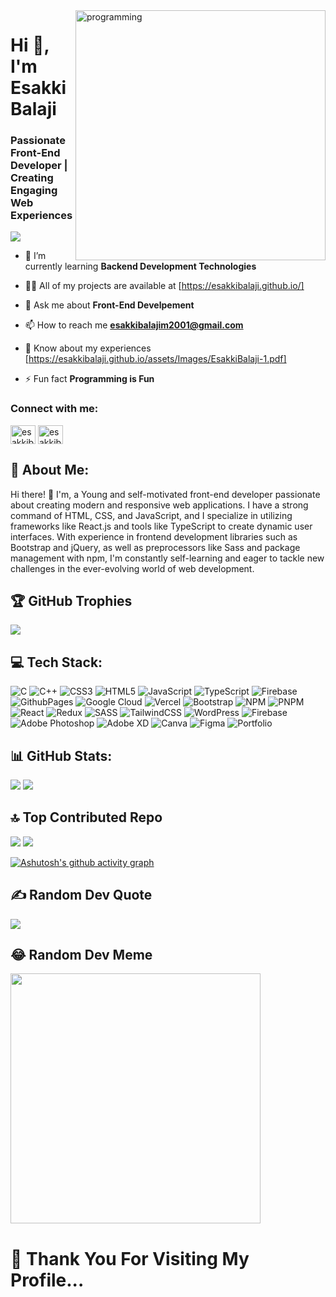 
<img align="right" alt="programming" width="400" src="https://github.com/EsakkiBalaji/EsakkiBalaji/assets/152501485/2b02067c-b524-46ae-948f-32ce4b43232e">

<h1 align="left">Hi 👋, I'm Esakki Balaji</h1> 

<h3 align="left">Passionate Front-End Developer | Creating Engaging Web Experiences</h3>



[![](https://visitcount.itsvg.in/api?id=EsakkiBalaji&icon=0&color=1)](https://visitcount.itsvg.in)


<!-- Proudly created with GPRM ( https://gprm.itsvg.in ) -->


- 🌱 I’m currently learning **Backend Development Technologies**

- 👨‍💻 All of my projects are available at [https://esakkibalaji.github.io/]

- 💬 Ask me about **Front-End Develpement**

- 📫 How to reach me **esakkibalajim2001@gmail.com**

- 📄 Know about my experiences [https://esakkibalaji.github.io/assets/Images/EsakkiBalaji-1.pdf]

- ⚡ Fun fact **Programming is Fun**


<h3 align="left">Connect with me:</h3>
<p align="left">
  
<a href="https://linkedin.com/in/esakkibalaji" target="blank"><img align="center" src="https://raw.githubusercontent.com/rahuldkjain/github-profile-readme-generator/master/src/images/icons/Social/linked-in-alt.svg" alt="esakkibalaji" height="30" width="40" /></a>
<a href="https://auth.geeksforgeeks.org/user/esakkibalaji" target="blank"><img align="center" src="https://raw.githubusercontent.com/rahuldkjain/github-profile-readme-generator/master/src/images/icons/Social/geeks-for-geeks.svg" alt="esakkibalaji" height="30" width="40" /></a>
</p>



## 💫 About Me:


Hi there! 👋 I'm, a Young and self-motivated front-end developer passionate about creating modern and responsive web applications. I have a strong command of HTML, CSS, and JavaScript, and I specialize in utilizing frameworks like React.js and tools like TypeScript to create dynamic user interfaces. With experience in frontend development libraries such as Bootstrap and jQuery, as well as preprocessors like Sass and package management with npm, I'm constantly self-learning and eager to tackle new challenges in the ever-evolving world of web development.



## 🏆 GitHub Trophies


![](https://github-profile-trophy.vercel.app/?username=EsakkiBalaji&theme=onedark&no-frame=false&no-bg=true&margin-w=4)





## 💻 Tech Stack:


![C](https://img.shields.io/badge/c-%2300599C.svg?style=for-the-badge&logo=c&logoColor=white) ![C++](https://img.shields.io/badge/c++-%2300599C.svg?style=for-the-badge&logo=c%2B%2B&logoColor=white) ![CSS3](https://img.shields.io/badge/css3-%231572B6.svg?style=for-the-badge&logo=css3&logoColor=white) ![HTML5](https://img.shields.io/badge/html5-%23E34F26.svg?style=for-the-badge&logo=html5&logoColor=white) ![JavaScript](https://img.shields.io/badge/javascript-%23323330.svg?style=for-the-badge&logo=javascript&logoColor=%23F7DF1E) ![TypeScript](https://img.shields.io/badge/typescript-%23007ACC.svg?style=for-the-badge&logo=typescript&logoColor=white) ![Firebase](https://img.shields.io/badge/firebase-%23039BE5.svg?style=for-the-badge&logo=firebase) ![GithubPages](https://img.shields.io/badge/github%20pages-121013?style=for-the-badge&logo=github&logoColor=white) ![Google Cloud](https://img.shields.io/badge/GoogleCloud-%234285F4.svg?style=for-the-badge&logo=google-cloud&logoColor=white) ![Vercel](https://img.shields.io/badge/vercel-%23000000.svg?style=for-the-badge&logo=vercel&logoColor=white) ![Bootstrap](https://img.shields.io/badge/bootstrap-%238511FA.svg?style=for-the-badge&logo=bootstrap&logoColor=white) ![NPM](https://img.shields.io/badge/NPM-%23CB3837.svg?style=for-the-badge&logo=npm&logoColor=white) ![PNPM](https://img.shields.io/badge/pnpm-%234a4a4a.svg?style=for-the-badge&logo=pnpm&logoColor=f69220) ![React](https://img.shields.io/badge/react-%2320232a.svg?style=for-the-badge&logo=react&logoColor=%2361DAFB) ![Redux](https://img.shields.io/badge/redux-%23593d88.svg?style=for-the-badge&logo=redux&logoColor=white) ![SASS](https://img.shields.io/badge/SASS-hotpink.svg?style=for-the-badge&logo=SASS&logoColor=white) ![TailwindCSS](https://img.shields.io/badge/tailwindcss-%2338B2AC.svg?style=for-the-badge&logo=tailwind-css&logoColor=white) ![WordPress](https://img.shields.io/badge/WordPress-%23117AC9.svg?style=for-the-badge&logo=WordPress&logoColor=white) ![Firebase](https://img.shields.io/badge/Firebase-039BE5?style=for-the-badge&logo=Firebase&logoColor=white) ![Adobe Photoshop](https://img.shields.io/badge/adobe%20photoshop-%2331A8FF.svg?style=for-the-badge&logo=adobe%20photoshop&logoColor=white) ![Adobe XD](https://img.shields.io/badge/Adobe%20XD-470137?style=for-the-badge&logo=Adobe%20XD&logoColor=#FF61F6) ![Canva](https://img.shields.io/badge/Canva-%2300C4CC.svg?style=for-the-badge&logo=Canva&logoColor=white) ![Figma](https://img.shields.io/badge/figma-%23F24E1E.svg?style=for-the-badge&logo=figma&logoColor=white) ![Portfolio](https://img.shields.io/badge/Portfolio-%23000000.svg?style=for-the-badge&logo=firefox&logoColor=#FF7139)



## 📊 GitHub Stats:


![](https://github-readme-stats.vercel.app/api?username=EsakkiBalaji&theme=dark&hide_border=false&include_all_commits=false&count_private=false)
![](https://github-readme-streak-stats.herokuapp.com/?user=EsakkiBalaji&theme=dark&hide_border=false)



## 🔝 Top Contributed Repo


![](https://github-contributor-stats.vercel.app/api?username=EsakkiBalaji&limit=5&theme=dark&combine_all_yearly_contributions=true)
![](https://github-readme-stats.vercel.app/api/top-langs/?username=EsakkiBalaji&theme=dark&hide_border=false&include_all_commits=false&count_private=false&layout=compact)




<!-- Proudly created with GPRM ( https://gprm.itsvg.in ) -->
[![Ashutosh's github activity graph](https://github-readme-activity-graph.vercel.app/graph?username=EsakkiBalaji&bg_color=0f0f0f&color=cfeb47&line=03a016&point=0412d2&area=true&hide_border=true)](https://github.com/ashutosh00710/github-readme-activity-graph)




## ✍️ Random Dev Quote
![](https://quotes-github-readme.vercel.app/api?type=horizontal&theme=radical)




## 😂 Random Dev Meme

<img src='https://randommeme-five.vercel.app/' style="height: 400px;"/>


# 💫 Thank You For Visiting My Profile...



